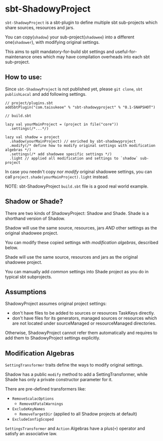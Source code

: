 # sbt-ShadowyProject

`sbt-ShadowyProject` is a sbt-plugin to define multiple sbt sub-projects which share sources, resources and jars. 

You can copy(`shadow`) your sub-project(`shadowee`) into a different one(`shadower`), with modifying original settings.

This aims to split mandatory-for-build sbt settings and useful-for-maintenance ones which may have compilation overheads into each sbt sub-project.

## How to use:

Since `sbt-ShadowyProject` is not published yet, please `git clone`, `sbt publishLocal` and add following settings. 

```
// project/plugins.sbt
addSbtPlugin("com.taisukeoe" % "sbt-shadowyproject" % "0.1-SNAPSHOT")
```

```
// build.sbt

lazy val yourMainProject = (project in file("core"))
  .settings(/*...*/)

lazy val shadow = project
  .shadow(yourMainProject) // enriched by sbt-shadowyproject
  .modify(/* define how to modify original settings with modification algebras */)
  .settings(/* add shadowee specific settings */)
  .light // applied all modification and settings to `shadow` sub-project
```

In case you needn't copy nor *modify* original shadowee settings, you can call `project.shade(yourMainProject).light` instead.

NOTE: sbt-ShadowyProject `build.sbt` file is a good real world example.

## Shadow or Shade?

There are two kinds of ShadowyProject: Shadow and Shade. Shade is a shorthand version of Shadow.  

Shadow will use the same source, resources, jars *AND* other settings as the original shadowee project.

You can modify these copied settings with *modification algebras*, described below. 

Shade will use the same source, resources and jars as the original shadowee project.

You can manually add *common* settings into Shade project as you do in typical sbt subprojects.

## Assumptions
ShadowyProject assumes original project settings:

- don't have files to be added to sources or resources TaskKeys directly.
- don't have files for its generators, managed sources or resources which are not located under sourceManaged or resourceManaged directories. 

Otherwise, ShadowyProject cannot refer them automatically and requires to add them to ShadowyProject settings explicitly.

## Modification Algebras

`SettingTransformer` traits define the ways to modify original settings.

Shadow has a public `modify` method to add a SettingTransformer, while Shade has only a private constructor parameter for it. 

There are pre-defined transformers like:

- `RemoveScalacOptions`
  - `RemoveXFatalWarnings`
- `ExcludeKeyNames`
  - `RemoveTargetDir` (applied to all Shadow projects at default)
- `ExcludeConfigScoped`
  
`SettingsTransformer` and `Action` Algebras have a plus(`+`) operator and satisfy an associative law.
